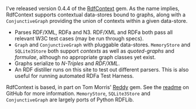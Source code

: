 I've released version 0.4.4 of the [RdfContext][1] gem. As the name implies, RdfContext supports contextual data-stores bound to graphs, along with a `ConjunctiveGraph` providing the union of contexts within a given data-store.

*   Parses RDF/XML, RDFa and N3. RDF/XML and RDFa both pass all relevant W3C test cases (may be run through specs).
*   `Graph` and `ConjunctiveGraph` with pluggable data-stores. `MemoryStore` and `SQLite3Store` both support _contexts_ as well as _quoted-graphs_ and _formulae_, although no appropriate graph classes yet exist.
*   Graphs serialize to _N-Triples_ and _RDF/XML_.
*   An RDF distiller runs on this site to test out different parsers. This is also useful for running automated RDFa Test Harness. 

RdfContext is based, in part on Tom Morris' [Reddy][2] gem. See the [readme][3] on GitHub for more information. `MemoryStore`, `SQLite3Store` and `ConjunctiveGraph` are largely ports of Python RDFLib.

 [1]: http://gemcutter.org/gems/rdf_context
 [2]: http://gemcutter.org/gems/reddy
 [3]: http://github.com/gkellogg/rdf_context